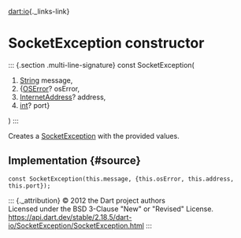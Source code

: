 [dart:io](../../dart-io/dart-io-library){._links-link}

SocketException constructor
===========================

::: {.section .multi-line-signature}
const SocketException(

1.  [String](../../dart-core/string-class) message,
2.  {[OSError](../oserror-class)? osError,
3.  [InternetAddress](../internetaddress-class)? address,
4.  [int](../../dart-core/int-class)? port}

)
:::

Creates a [SocketException](../socketexception-class) with the provided
values.

Implementation {#source}
--------------

``` {.language-dart data-language="dart"}
const SocketException(this.message, {this.osError, this.address, this.port});
```

::: {._attribution}
© 2012 the Dart project authors\
Licensed under the BSD 3-Clause \"New\" or \"Revised\" License.\
<https://api.dart.dev/stable/2.18.5/dart-io/SocketException/SocketException.html>
:::
